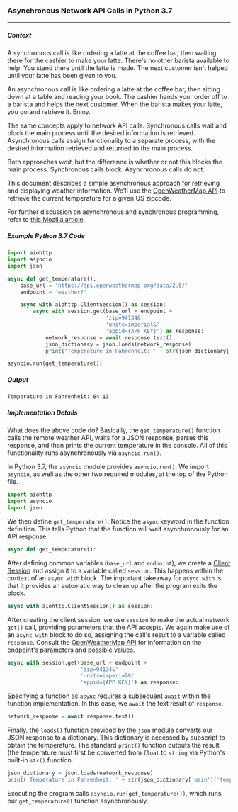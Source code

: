 ### Asynchronous Network API Calls in Python 3.7
***
##### Context
A synchronous call is like ordering a latte at the coffee bar, then waiting there for the cashier to make your latte. There's no other barista available to help. You stand there until the latte is made. The next customer isn't helped until your latte has been given to you.

An asynchronous call is like ordering a latte at the coffee bar, then sitting down at a table and reading your book. The cashier hands your order off to a barista and helps the next customer. When the barista makes your latte, you go and retrieve it. Enjoy.

The same concepts apply to network API calls. Synchronous calls wait and block the main process until the desired information is retrieved. Asynchronous calls assign functionality to a separate process, with the desired information retrieved and returned to the main process. 

Both approaches *wait*, but the difference is whether or not this blocks the main process. Synchronous calls block. Asynchronous calls do not.

This document describes a simple asynchronous approach for retrieving and displaying weather information. We'll use the [OpenWeatherMap API](https://openweathermap.org) to retrieve the current temperature for a given US zipcode.

For further discussion on asynchronous and synchronous programming, refer to [this Mozilla article](https://developer.mozilla.org/en-US/docs/Learn/JavaScript/Asynchronous/Concepts).

##### Example Python 3.7 Code
```python
import aiohttp
import asyncio
import json

async def get_temperature():
    base_url = 'https://api.openweathermap.org/data/2.5/'
    endpoint = 'weather?'

    async with aiohttp.ClientSession() as session:
        async with session.get(base_url + endpoint +
                               'zip=94134&'
                               'units=imperial&'
                               'appid={APP KEY}') as response:
            network_response = await response.text()
            json_dictionary = json.loads(network_response)
            print('Temperature in Fahrenheit: ' + str(json_dictionary['main']['temp']))

asyncio.run(get_temperature())
```
##### Output
```
Temperature in Fahrenheit: 64.13
```

##### Implementation Details
What does the above code do? Basically, the `get_temperature()` function calls the remote weather API, waits for a JSON response, parses this response, and then prints the current temperature in the console. All of this functionality runs asynchronously via `asyncio.run()`. 

In Python 3.7, the `asyncio` module provides `asyncio.run()`. We import `asyncio`, as well as the other two required modules, at the top of the Python file.

```python
import aiohttp
import asyncio
import json
```

We then define `get_temperature()`. Notice the `async` keyword in the function definition. This tells Python that the function will wait asynchronously for an API response. 

```python
async def get_temperature():
``` 

After defining common variables (`base_url` and `endpoint`), we create a [Client Session](https://docs.aiohttp.org/en/stable/client_reference.html) and assign it to a variable called `session`. This happens within the context of an `async with` block. The important takeaway for `async with` is that it provides an automatic way to clean up after the program exits the block. 

```python
async with aiohttp.ClientSession() as session:
```

After creating the client session, we use `session` to make the actual network `get()` call, providing parameters that the API accepts. We again make use of an `async with` block to do so, assigning the call's result to a variable called `response`. Consult the [OpenWeatherMap API](https://openweathermap.org/current#one) for information on the endpoint's parameters and possible values.

```python
async with session.get(base_url + endpoint +
                       'zip=94134&'
                       'units=imperial&'
                       'appid={APP KEY}') as response:
```

Specifying a function as `async` requires a subsequent `await` within the function implementation. In this case, we `await` the text result of `response`.

```python
network_response = await response.text()
```

Finally, the `loads()` function provided by the `json` module converts our JSON response to a dictionary. This dictionary is accessed by subscript to obtain the temperature. The standard `print()` function outputs the result (the temperature must first be converted from `float` to `string` via Python's built-in `str()` function.

```python
json_dictionary = json.loads(network_response)
print('Temperature in Fahrenheit: ' + str(json_dictionary['main']['temp']))
```

Executing the program calls `asyncio.run(get_temperature())`, which runs our `get_temperature()` function asynchronously. 
